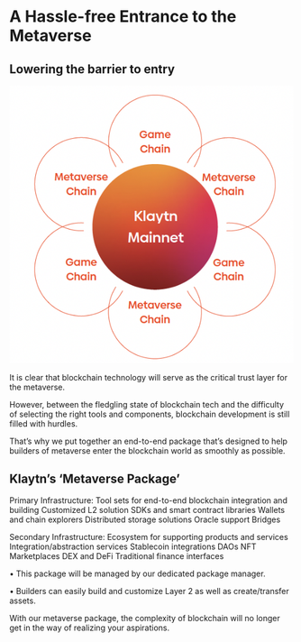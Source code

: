 # A Hassle-free Entrance to the Metaverse <a id="enter-metaverse"></a>

## Lowering the barrier to entry <a id="lowering-the-barrier-to-entry"></a>

![Klaytn offers end-to-end integration including a built-in L2 solution](images/mainnet-integration.png)

It is clear that blockchain technology will serve as the critical trust layer for the metaverse.

However, between the fledgling state of blockchain tech and the difficulty of selecting the right tools and components, blockchain development is still filled with hurdles.

That’s why we put together an end-to-end package that’s designed to help builders of metaverse enter the blockchain world as smoothly as possible.

## Klaytn’s ‘Metaverse Package’ <a id="klaytns-metaverse-package"></a>

Primary Infrastructure: Tool sets for end-to-end blockchain integration and building
Customized L2 solution
SDKs and smart contract libraries
Wallets and chain explorers
Distributed storage solutions
Oracle support
Bridges

Secondary Infrastructure: Ecosystem for supporting products and services
Integration/abstraction services 
Stablecoin integrations
DAOs
NFT Marketplaces
DEX and DeFi
Traditional finance interfaces

• This package will be managed by our dedicated package manager.

• Builders can easily build and customize Layer 2 as well as create/transfer assets.

With our metaverse package, the complexity of blockchain will no longer
get in the way of realizing your aspirations.
